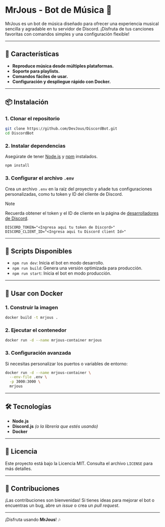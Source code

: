 # MrJous - Bot de Música 🎵

MrJous es un bot de música diseñado para ofrecer una experiencia musical sencilla y agradable en tu servidor de Discord. ¡Disfruta de tus canciones favoritas con comandos simples y una configuración flexible!

---

## 🚀 Características

- **Reproduce música desde múltiples plataformas.**
- **Soporte para playlists.**
- **Comandos fáciles de usar.**
- **Configuración y despliegue rápido con Docker.**

---

## 📦 Instalación

### 1. Clonar el repositorio

```bash
git clone https://github.com/DevJous/DiscordBot.git
cd DiscordBot
```

### 2. Instalar dependencias

Asegúrate de tener [Node.js](https://nodejs.org/) y [npm](https://www.npmjs.com/) instalados.

```bash
npm install
```

### 3. Configurar el archivo `.env`

Crea un archivo `.env` en la raíz del proyecto y añade tus configuraciones personalizadas, como tu token y ID del cliente de Discord.

> [!NOTE]
> Recuerda obtener el token y el ID de cliente en la página de [desarrolladores de Discord](https://discord.com/developers/applications).

```env
DISCORD_TOKEN="<Ingresa aqui tu token de Discord>"
DISCORD_CLIENT_ID="<Ingresa aqui tu Discord client Id>"
```

---

## 🔧 Scripts Disponibles

- `npm run dev`: Inicia el bot en modo desarrollo.
- `npm run build`: Genera una versión optimizada para producción.
- `npm run start`: Inicia el bot en modo producción.

---

## 🐳 Usar con Docker

### 1. Construir la imagen

```bash
docker build -t mrjous .
```

### 2. Ejecutar el contenedor

```bash
docker run -d --name mrjous-container mrjous
```

### 3. Configuración avanzada

Si necesitas personalizar los puertos o variables de entorno:

```bash
docker run -d --name mrjous-container \
  --env-file .env \
  -p 3000:3000 \
  mrjous
```

---

## 🛠 Tecnologías

- **Node.js**
- **Discord.js** *(o la librería que estés usando)*
- **Docker**

---

## 📜 Licencia

Este proyecto está bajo la Licencia MIT. Consulta el archivo `LICENSE` para más detalles.

---

## 💌 Contribuciones

¡Las contribuciones son bienvenidas! Si tienes ideas para mejorar el bot o encuentras un bug, abre un *issue* o crea un *pull request*.

---

¡Disfruta usando **MrJous**! 🎶
